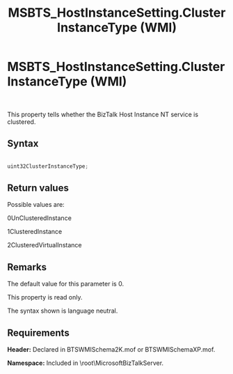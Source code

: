﻿---
title: MSBTS_HostInstanceSetting.ClusterInstanceType (WMI)
TOCTitle: MSBTS_HostInstanceSetting.ClusterInstanceType (WMI)
ms:assetid: 0e8c40a5-9c35-4159-bd5f-c8608e63ed03
ms:mtpsurl: https://msdn.microsoft.com/library/Aa547376(v=BTS.80)
ms:contentKeyID: 51526218
ms.date: 08/30/2017
mtps_version: v=BTS.80
---

# MSBTS\_HostInstanceSetting.ClusterInstanceType (WMI)

 

This property tells whether the BizTalk Host Instance NT service is clustered.

## Syntax

```C#
  
uint32ClusterInstanceType;  
```

## Return values

Possible values are:

0UnClusteredInstance

1ClusteredInstance

2ClusteredVirtualInstance

## Remarks

The default value for this parameter is 0.

This property is read only.

The syntax shown is language neutral.

## Requirements

**Header:** Declared in BTSWMISchema2K.mof or BTSWMISchemaXP.mof.

**Namespace:** Included in \\root\\MicrosoftBizTalkServer.

